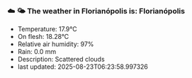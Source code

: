 ### ☁️ 🌤️  The weather in Florianópolis is: Florianópolis

- Temperature: 17.9°C
- On flesh: 18.28°C
- Relative air humidity: 97%
- Rain: 0.0 mm
- Description: Scattered clouds
- last updated: 2025-08-23T06:23:58.997326
